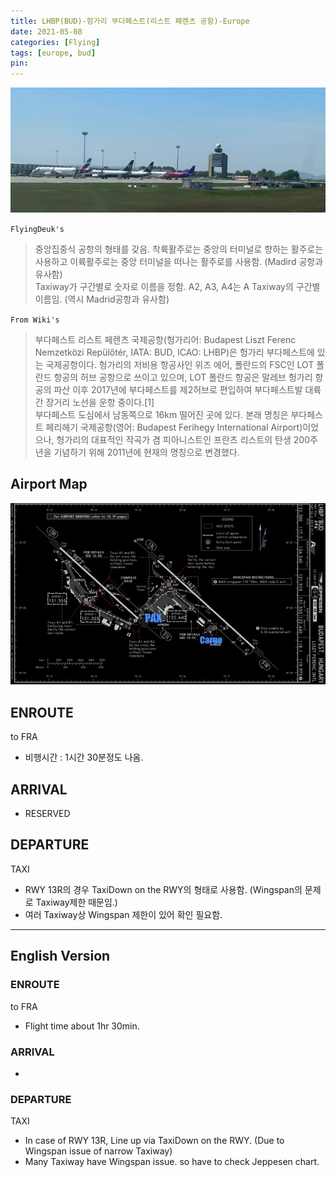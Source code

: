 ```yaml
---
title: LHBP(BUD)-헝가리 부다페스트(리스트 페렌츠 공항)-Europe
date: 2021-05-08
categories: [Flying]
tags: [europe, bud]
pin:
---
```


![bud](/img/flying/airport/bud.jpg)

`FlyingDeuk's`
>중앙집중식 공항의 형태를 갖음. 착륙활주로는 중앙의 터미널로 향하는 활주로는 사용하고 이륙활주로는 중앙 터미널을 떠나는 활주로를 사용함. (Madird 공항과 유사함) <br>
Taxiway가 구간별로 숫자로 이름을 정함. A2, A3, A4는 A Taxiway의 구간별 이름임. (역시 Madrid공항과 유사함) <br>


`From Wiki's`
>부다페스트 리스트 페렌츠 국제공항(헝가리어: Budapest Liszt Ferenc Nemzetközi Repülőtér, IATA: BUD, ICAO: LHBP)은 헝가리 부다페스트에 있는 국제공항이다. 헝가리의 저비용 항공사인 위즈 에어, 폴란드의 FSC인 LOT 폴란드 항공의 허브 공항으로 쓰이고 있으며, LOT 폴란드 항공은 말레브 헝가리 항공의 파산 이후 2017년에 부다페스트를 제2허브로 편입하여 부다페스트발 대륙간 장거리 노선을 운항 중이다.[1]<br>
부다페스트 도심에서 남동쪽으로 16km 떨어진 곳에 있다. 본래 명칭은 부다페스트 페리헤기 국제공항(영어: Budapest Ferihegy International Airport)이었으나, 헝가리의 대표적인 작곡가 겸 피아니스트인 프란츠 리스트의 탄생 200주년을 기념하기 위해 2011년에 현재의 명칭으로 변경했다.

## Airport Map
![bud](/img/flying/airport/bud_ap.jpg)


## ENROUTE
to FRA
- 비행시간 : 1시간 30분정도 나옴.

## ARRIVAL
- RESERVED

## DEPARTURE
TAXI
- RWY 13R의 경우 TaxiDown on the RWY의 형태로 사용함. (Wingspan의 문제로 Taxiway제한 때문임.)
- 여러 Taxiway상 Wingspan 제한이 있어 확인 필요함.

-------------

## English Version

### ENROUTE
to FRA
- Flight time about 1hr 30min.

### ARRIVAL
-

### DEPARTURE
TAXI
- In case of RWY 13R, Line up via TaxiDown on the RWY. (Due to Wingspan issue of narrow Taxiway)
- Many Taxiway have Wingspan issue. so have to check Jeppesen chart.
